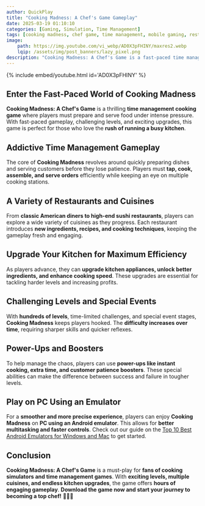 ```yaml
---
author: QuickPlay
title: "Cooking Madness: A Chef's Game Gameplay"
date: 2025-03-19 01:10:10
categories: [Gaming, Simulation, Time Management]
tags: [cooking madness, chef game, time management, mobile gaming, restaurant game, cooking simulator]
image: 
    path: https://img.youtube.com/vi_webp/AD0X3pFHINY/maxres2.webp
    lqip: /assets/img/post_banners/lazy_pixel.png
description: "Cooking Madness: A Chef's Game is a fast-paced time management game that challenges players to serve delicious dishes, upgrade kitchens, and become a top chef."
---
```


{% include embed/youtube.html id='AD0X3pFHINY' %}

## Enter the Fast-Paced World of Cooking Madness  

**Cooking Madness: A Chef's Game** is a thrilling **time management cooking game** where players must prepare and serve food under intense pressure. With fast-paced gameplay, challenging levels, and exciting upgrades, this game is perfect for those who love the **rush of running a busy kitchen**.

## Addictive Time Management Gameplay  

The core of **Cooking Madness** revolves around quickly preparing dishes and serving customers before they lose patience. Players must **tap, cook, assemble, and serve orders** efficiently while keeping an eye on multiple cooking stations.

## A Variety of Restaurants and Cuisines  

From **classic American diners to high-end sushi restaurants**, players can explore a wide variety of cuisines as they progress. Each restaurant introduces **new ingredients, recipes, and cooking techniques**, keeping the gameplay fresh and engaging.

## Upgrade Your Kitchen for Maximum Efficiency  

As players advance, they can **upgrade kitchen appliances, unlock better ingredients, and enhance cooking speed**. These upgrades are essential for tackling harder levels and increasing profits.

## Challenging Levels and Special Events  

With **hundreds of levels**, time-limited challenges, and special event stages, **Cooking Madness** keeps players hooked. The **difficulty increases over time**, requiring sharper skills and quicker reflexes.

## Power-Ups and Boosters  

To help manage the chaos, players can use **power-ups like instant cooking, extra time, and customer patience boosters**. These special abilities can make the difference between success and failure in tougher levels.

## Play on PC Using an Emulator  

For a **smoother and more precise experience**, players can enjoy **Cooking Madness** on **PC using an Android emulator**. This allows for **better multitasking and faster controls**. Check out our guide on the [Top 10 Best Android Emulators for Windows and Mac](https://quickplaymobile.github.io/posts/Top-10-Best-Android-Emulators-for-Windows-and-Mac/) to get started.

## Conclusion  

**Cooking Madness: A Chef's Game** is a must-play for **fans of cooking simulators and time management games**. With **exciting levels, multiple cuisines, and endless kitchen upgrades**, the game offers **hours of engaging gameplay**. **Download the game now and start your journey to becoming a top chef!** 👨‍🍳🔥  
